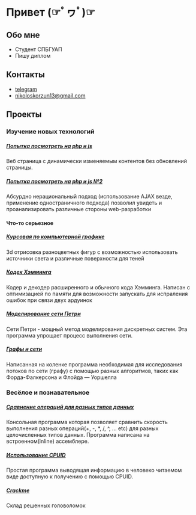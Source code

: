 # Привет (☞ﾟヮﾟ)☞

## Обо мне
- Студент СПБГУАП
- Пишу диплом

## Контакты
- [telegram](https://t.me/devblog_by_nikolay)
- nikoloskorzun13@gmail.com


## Проекты
### Изучение новых технологий
##### [Попытка посмотреть на php и js](https://github.com/nikoloskorzun/prj)
  Веб страница с динамически изменяемым контентов без обновлений страницы.
##### [Попытка посмотреть на php и js №2](https://github.com/nikoloskorzun/site)
  Абсурдно нерациональный подход (использование AJAX везде, применение одностраничного подхода) позволил увидеть и проанализировать различные стороны web-разработки
#### Что-то серьезное
##### [Курсовая по компьютерной графике](https://github.com/nikoloskorzun/KG1)
  3d отрисовка разноцветных фигур с возможностью использовать источники света и различные поверхности для теней
##### [Кодек Хэмминга](https://github.com/nikoloskorzun/Hamming_extended_codec_bin)
  Кодер и декодер расширенного и обычного кода Хэмминга. Написан с оптимизацией по памяти для возможности запускать для испраления ошибок при связи двух ардуинок
##### [Моделирование сети Петри](https://github.com/nikoloskorzun/petri_net)
  Сети Петри - мощный метод моделирования дискретных систем. Эта программа упрощает процесс выполнения сети. 
##### [Графы и сети](https://github.com/nikoloskorzun/evm1)
  Написанная на коленке программа необходимая для исследования потоков по сети (графу) с помощью разных алгоритмов, таких как Форда-Фалкерсона и Флойда — Уоршелла


### Весёлое и познавательное
##### [Сравнение операций для разных типов данных](https://github.com/nikoloskorzun/ECM_kurs)
  Консольная программа которая позволяет сравнить скорость выполнения разных операций(+, -, *, /, ^, ... etc) для разных целочисленных типов данных. Программа написана на встроенном(inline) ассемблере.  
##### [Использование CPUID](https://github.com/nikoloskorzun/b1_s)
  Простая программа выводящая информацию в человеко читаемом виде доступную к получению с помощью CPUID. 
##### [Crackme](https://github.com/nikoloskorzun/crackme)
  Склад решенных головоломок 
